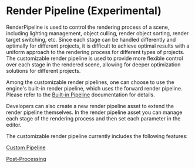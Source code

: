 # Render Pipeline (Experimental)

RenderPipeline is used to control the rendering process of a scene, including lighting management, object culling, render object sorting, render target switching, etc. Since each stage can be handled differently and optimally for different projects, it is difficult to achieve optimal results with a uniform approach to the rendering process for different types of projects. The customizable render pipeline is used to provide more flexible control over each stage in the rendered scene, allowing for deeper optimization solutions for different projects.

Among the customizable render pipelines, one can choose to use the engine's built-in render pipeline, which uses the forward render pipeline. Please refer to the [Built-in Pipeline](builtin-pipeline.md) documentation for details.

Developers can also create a new render pipeline asset to extend the render pipeline themselves. In the render pipeline asset you can manage each stage of the rendering process and then set each parameter in the editor.

The customizable render pipeline currently includes the following features:

[Custom Pipeline](user-pipeline.md)

[Post-Processing](post-process.md)
